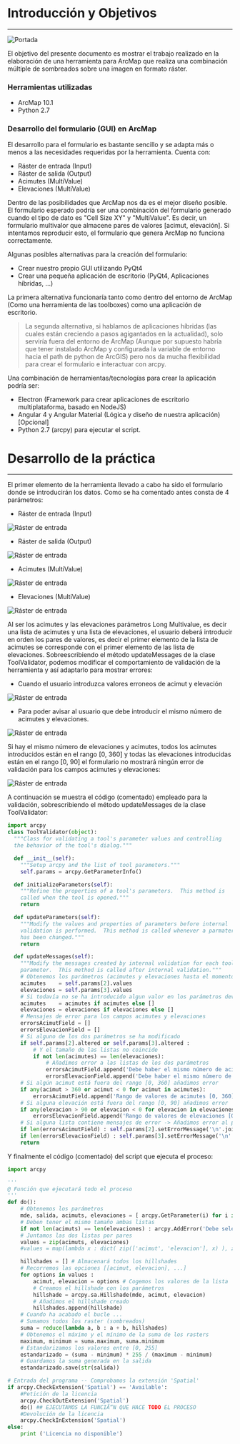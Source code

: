 # Introducción y Objetivos
***
![Portada](https://geoinnova.org/blog-territorio/wp-content/uploads/2016/10/7.jpg)


El objetivo del presente documento es mostrar el trabajo realizado en la elaboración de una herramienta para ArcMap que realiza una combinación múltiple de sombreados sobre una imagen en formato ráster.

### Herramientas utilizadas

 - ArcMap 10.1 
 - Python 2.7

 
### Desarrollo del formulario (GUI) en ArcMap

El desarrollo para el formulario es bastante sencillo y se adapta más o menos a las necesidades requeridas por la herramienta. Cuenta con:
 - Ráster de entrada (Input)
 - Ráster de salida (Output)
 - Acimutes (MultiValue)
 - Elevaciones (MultiValue)

Dentro de las posibilidades que ArcMap nos da es el mejor diseño posible. El formulario esperado podría ser una combinación del formulario generado cuando el tipo de dato es "Cell Size XY" y "MultiValue". Es decir, un formulario multivalor que almacene pares de valores [acimut, elevación]. Si intentamos reproducir esto, el formulario que genera ArcMap no funciona correctamente.

Algunas posibles alternativas para la creación del formulario:
 - Crear nuestro propio GUI utilizando PyQt4
 - Crear una pequeña aplicación de escritorio (PyQt4, Aplicaciones híbridas, ...)

La primera alternativa funcionaría tanto como dentro del entorno de ArcMap (Como una herramienta de las toolboxes) como una aplicación de escritorio.
> La segunda alternativa, si hablamos de aplicaciones híbridas (las cuales están creciendo a pasos agigantados en la actualidad), solo serviría fuera del entorno de ArcMap (Aunque por supuesto habría que tener instalado ArcMap y configurada la variable de entorno hacia el path de python de ArcGIS) pero nos da mucha flexibilidad para crear el formulario e interactuar con arcpy.

Una combinación de herramientas/tecnologías para crear la aplicación podría ser:
 - Electron (Framework para crear aplicaciones de escritorio multiplataforma, basado en NodeJS)
 - Angular 4 y Angular Material (Lógica y diseño de nuestra aplicación) [Opcional]
 - Python 2.7 (arcpy) para ejecutar el script.

# Desarrollo de la práctica
***
 
 El primer elemento de la herramienta llevado a cabo ha sido el formulario donde se introducirán los datos. Como se ha comentado antes consta de 4 parámetros:
  - Ráster de entrada (Input)

![Ráster de entrada](https://raw.githubusercontent.com/joseahr/arcpy-awesome-hillshade/master/images/raster_entrada.png)

 - Ráster de salida (Output)

![Ráster de entrada](https://raw.githubusercontent.com/joseahr/arcpy-awesome-hillshade/master/images/raster_salida.png)

 - Acimutes (MultiValue)

![Ráster de entrada](https://raw.githubusercontent.com/joseahr/arcpy-awesome-hillshade/master/images/acimutes.png)

 - Elevaciones (MultiValue)

![Ráster de entrada](https://raw.githubusercontent.com/joseahr/arcpy-awesome-hillshade/master/images/elevaciones.png)

Al ser los acimutes y las elevaciones parámetros Long Multivalue, es decir una lista de acimutes y una lista de elevaciones, el usuario deberá introducir en orden los pares de valores, es decir el primer elemento de la lista de acimutes se corresponde con el primer elemento de las lista de elevaciones.
Sobreescribiendo el método updateMessages de la clase ToolValidator, podemos modificar el comportamiento de validación de la herramienta y así adaptarlo para mostrar errores:
 - Cuando el usuario introduzca valores erroneos de acimut y elevación

![Ráster de entrada](https://raw.githubusercontent.com/joseahr/arcpy-awesome-hillshade/master/images/ejemplo_error1.png)

 - Para poder avisar al usuario que debe introducir el mismo número de acimutes y elevaciones.

 ![Ráster de entrada](https://raw.githubusercontent.com/joseahr/arcpy-awesome-hillshade/master/images/ejemplo_error.png)

Si hay el mismo número de elevaciones y acimutes, todos los acimutes introducidos están en el rango [0, 360] y todas las elevaciones introducidas están en el rango [0, 90] el formulario no mostrará ningún error de validación para los campos acimutes y elevaciones:

 ![Ráster de entrada](https://raw.githubusercontent.com/joseahr/arcpy-awesome-hillshade/master/images/sin_errores.png)

A continuación se muestra el código (comentado) empleado para la validación, sobrescribiendo el método updateMessages de la clase ToolValidator:

```python
import arcpy
class ToolValidator(object):
  """Class for validating a tool's parameter values and controlling
  the behavior of the tool's dialog."""

  def __init__(self):
    """Setup arcpy and the list of tool parameters."""
    self.params = arcpy.GetParameterInfo()

  def initializeParameters(self):
    """Refine the properties of a tool's parameters.  This method is
    called when the tool is opened."""
    return

  def updateParameters(self):
    """Modify the values and properties of parameters before internal
    validation is performed.  This method is called whenever a parmater
    has been changed."""
    return

  def updateMessages(self):
    """Modify the messages created by internal validation for each tool
    parameter.  This method is called after internal validation."""
    # Obtenemos los parámetros (acimutes y elevaciones hasta el momento)
    acimutes    = self.params[2].values
    elevaciones = self.params[3].values
    # Si todavía no se ha introducido algun valor en los parámetros devolverá None, pero queremos una lista vacía para poder comparar
    acimutes    = acimutes if acimutes else []
    elevaciones = elevaciones if elevaciones else []
    # Mensajes de error para los campos acimutes y elevaciones
    errorsAcimutField = []
    errorsElevacionField = []
    # Si alguno de los dos parámetros se ha modificado
    if self.params[2].altered or self.params[3].altered :
        # Y el tamaño de las listas no coincide
        if not len(acimutes) == len(elevaciones):
            # Añadimos error a las listas de los dos parámetros
            errorsAcimutField.append('Debe haber el mismo número de acimutes y elevaciones.')
            errorsElevacionField.append('Debe haber el mismo número de acimutes y elevaciones.')
    # Si algún acimut está fuera del rango [0, 360] añadimos error
    if any(acimut > 360 or acimut < 0 for acimut in acimutes):
        errorsAcimutField.append('Rango de valores de acimutes [0, 360].')
    # Si alguna elevación está fuera del rango [0, 90] añadimos error
    if any(elevacion > 90 or elevacion < 0 for elevacion in elevaciones): 
        errorsElevacionField.append('Rango de valores de elevaciones [0, 90].')
    # Si alguna lista contiene mensajes de error -> Añadimos error al parámetro (GUI)
    if len(errorsAcimutField) : self.params[2].setErrorMessage('\n'.join(errorsAcimutField))
    if len(errorsElevacionField) : self.params[3].setErrorMessage('\n'.join(errorsElevacionField))
    return
```

Y finalmente el código (comentado) del script que ejecuta el proceso:

```python
import arcpy

'''
@ Función que ejecutará todo el proceso
'''
def do():
    # Obtenemos los parámetros
    mde, salida, acimuts, elevaciones = [ arcpy.GetParameter(i) for i in range(0, 4) ]
    # Deben tener el mismo tamaño ambas listas
    if not len(acimuts) == len(elevaciones) : arcpy.AddError('Debe seleccionar el mismo número de elevaciones que acimuts')
    # Juntamos las dos listas por pares
    values = zip(acimuts, elevaciones)
    #values = map(lambda x : dict( zip(['acimut', 'elevacion'], x) ), zip(acimuts, elevaciones) )

    hillshades = [] # Almacenará todos los hillshades
    # Recorremos las opciones [[acimut, elevacion], ...]
    for options in values :
        acimut, elevacion = options # Cogemos los valores de la lista
        # Creamos el hillshade con los parámetros
        hillshade = arcpy.sa.Hillshade(mde, acimut, elevacion)
        # Añadimos el hillshade creado
        hillshades.append(hillshade)
    # Cuando ha acabado el bucle ...
    # Sumamos todos los raster (sombreados)
    suma = reduce(lambda a, b : a + b, hillshades)
    # Obtenemos el máximo y el mínimo de la suma de los rasters
    maximum, minimum = suma.maximum, suma.minimum
    # Estandarizamos los valores entre [0, 255]
    estandarizado = (suma - minimum) * 255 / (maximum - minimum)
    # Guardamos la suma generada en la salida
    estandarizado.save(str(salida))

# Entrada del programa -- Comprobamos la extensión 'Spatial'
if arcpy.CheckExtension('Spatial') == 'Available':
    #Petición de la licencia
    arcpy.CheckOutExtension('Spatial')
    do() ## EJECUTAMOS LA FUNCIÃ“N QUE HACE TODO EL PROCESO
    #Devolución de la licencia
    arcpy.CheckInExtension('Spatial')
else:
    print ('Licencia no disponible')
```
